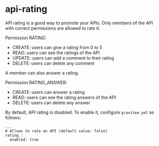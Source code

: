 # api-rating

API rating is a good way to promote your APIs. Only members of the API with correct permissions are allowed to rate it.

Permission RATING:

* CREATE: users can give a rating from 0 to 5
* READ: users can see the ratings of the API
* UPDATE: users can add a comment to their rating
* DELETE: users can delete any comment

A member can also answer a rating.

Permission RATING\_ANSWER:

* CREATE: users can answer a rating
* READ: users can see the rating answers of the API
* DELETE: users can delete any answer

By default, API rating is disabled. To enable it, configure `gravitee.yml` as follows:

```
...
# Allows to rate an API (default value: false)
rating :
  enabled: true
```
